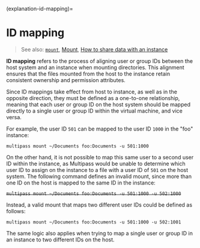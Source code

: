 (explanation-id-mapping)=
# ID mapping

> See also: [`mount`](/reference/command-line-interface/mount), [Mount](/explanation/mount), [How to share data with an instance](/how-to-guides/manage-instances/share-data-with-an-instance)

**ID mapping** refers to the process of aligning user or group IDs between the host system and an instance when mounting directories. This alignment ensures that the files mounted from the host to the instance retain consistent ownership and permission attributes.

Since ID mappings take effect from host to instance, as well as in the opposite direction, they must be defined as a one-to-one relationship, meaning that each user or group ID on the host system should be mapped directly to a single user or group ID within the virtual machine, and vice versa.

For example, the user ID `501` can be mapped to the user ID `1000` in the "foo" instance:

```
multipass mount ~/Documents foo:Documents -u 501:1000
```

On the other hand, it is not possible to map this same user to a second user ID within the instance, as Multipass would be unable to determine which user ID to assign on the instance to a file with a user ID of `501` on the host system. The following command defines an invalid mount, since more than one ID on the host is mapped to the same ID in the instance:

<s>`multipass mount ~/Documents foo:Documents -u 501:1000 -u 502:1000`</s>

Instead, a valid mount that maps two different user IDs could be defined as follows:

```
multipass mount ~/Documents foo:Documents -u 501:1000 -u 502:1001
```

The same logic also applies when trying to map a single user or group ID in an instance to two different IDs on the host.

<!-- Discourse contributors
<small>**Contributors:** @sharder996 , @gzanchi </small>
-->
